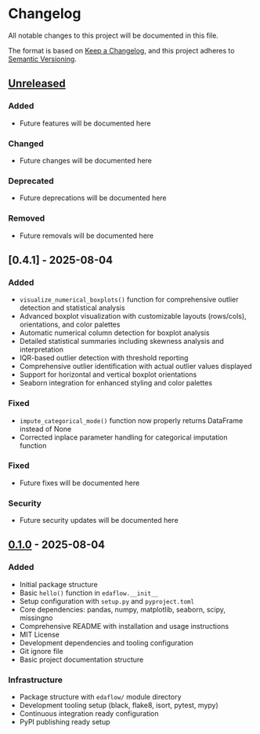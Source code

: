 # Changelog

All notable changes to this project will be documented in this file.

The format is based on [Keep a Changelog](https://keepachangelog.com/en/1.0.0/),
and this project adheres to [Semantic Versioning](https://semver.org/spec/v2.0.0.html).

## [Unreleased]

### Added
- Future features will be documented here

### Changed
- Future changes will be documented here

### Deprecated
- Future deprecations will be documented here

### Removed
- Future removals will be documented here

## [0.4.1] - 2025-08-04

### Added
- `visualize_numerical_boxplots()` function for comprehensive outlier detection and statistical analysis
- Advanced boxplot visualization with customizable layouts (rows/cols), orientations, and color palettes
- Automatic numerical column detection for boxplot analysis
- Detailed statistical summaries including skewness analysis and interpretation
- IQR-based outlier detection with threshold reporting
- Comprehensive outlier identification with actual outlier values displayed
- Support for horizontal and vertical boxplot orientations
- Seaborn integration for enhanced styling and color palettes

### Fixed
- `impute_categorical_mode()` function now properly returns DataFrame instead of None
- Corrected inplace parameter handling for categorical imputation function

### Fixed
- Future fixes will be documented here

### Security
- Future security updates will be documented here

## [0.1.0] - 2025-08-04

### Added
- Initial package structure
- Basic `hello()` function in `edaflow.__init__`
- Setup configuration with `setup.py` and `pyproject.toml`
- Core dependencies: pandas, numpy, matplotlib, seaborn, scipy, missingno
- Comprehensive README with installation and usage instructions
- MIT License
- Development dependencies and tooling configuration
- Git ignore file
- Basic project documentation structure

### Infrastructure
- Package structure with `edaflow/` module directory
- Development tooling setup (black, flake8, isort, pytest, mypy)
- Continuous integration ready configuration
- PyPI publishing ready setup

[Unreleased]: https://github.com/yourusername/edaflow/compare/v0.1.0...HEAD
[0.1.0]: https://github.com/yourusername/edaflow/releases/tag/v0.1.0
